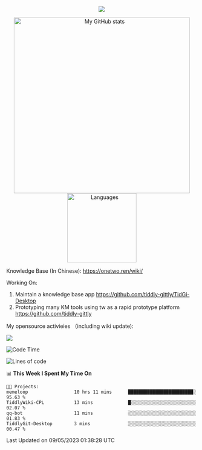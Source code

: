 <a href="https://github.com/linonetwo">
    <p align="center">
        <img src="https://github-profile-trophy.vercel.app/?username=linonetwo&column=7&theme=onedark"/>
    </p>
</a>
<a align="center" href="https://github.com/linonetwo">
  <p align="center">
    <img src="https://github-readme-stats.vercel.app/api?username=linonetwo&show_icons=true&count_private=true" alt="My GitHub stats" width="465"/>
    <img src="https://github-readme-stats.vercel.app/api/top-langs/?username=linonetwo&layout=compact&langs_count=10" alt="Languages" height="183">
  </p>
</a>

Knowledge Base (In Chinese): https://onetwo.ren/wiki/

Working On: 

1. Maintain a knowledge base app https://github.com/tiddly-gittly/TidGi-Desktop
1. Prototyping many KM tools using tw as a rapid prototype platform https://github.com/tiddly-gittly

My opensource activieies （including wiki update):

![](https://visitor-badge.glitch.me/badge?page_id=linonetwo.linonetwo)

<!--START_SECTION:waka-->
![Code Time](http://img.shields.io/badge/Code%20Time-1%2C716%20hrs%2029%20mins-blue)

![Lines of code](https://img.shields.io/badge/From%20Hello%20World%20I%27ve%20Written-47.8%20million%20lines%20of%20code-blue)

📊 **This Week I Spent My Time On** 

```text
🐱‍💻 Projects: 
memeloop                 10 hrs 11 mins      ████████████████████████░   95.63 % 
TiddlyWiki-CPL           13 mins             █░░░░░░░░░░░░░░░░░░░░░░░░   02.07 % 
qq-bot                   11 mins             ░░░░░░░░░░░░░░░░░░░░░░░░░   01.83 % 
TiddlyGit-Desktop        3 mins              ░░░░░░░░░░░░░░░░░░░░░░░░░   00.47 % 
```


 Last Updated on 09/05/2023 01:38:28 UTC
<!--END_SECTION:waka-->
